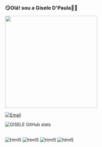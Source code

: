### 😏Olá! sou a Gisele D'Paula🤜🤛

<div aling="center">
<img src="https://user-images.githubusercontent.com/126036479/220813025-3d497b67-05bc-47eb-ae58-79d00d06ee02.PNG" width="300px" />
</div>


[![Email](https://img.shields.io/badge/Gmail-D14836?style=for-the-badge&logo=gmail&logoColor=white)](https://depaula.gisele2023@gmail.com
) 




![GISELE GitHub stats](https://github-readme-stats.vercel.app/api?username=GISELE&show_icons=true&theme=radical)


<div style="display: inline_block"><br/>
<img align="center" alt="html5" src="https://img.shields.io/badge/HTML-239120?style=for-the-badge&logo=html5&logoColor=white" />
<img align="center" alt="html5" src="https://img.shields.io/badge/JavaScript-F7DF1E?style=for-the-badge&logo=javascript&logoColor=black" />
<img align="center" alt="html5" src="https://img.shields.io/badge/CSS-239120?&style=for-the-badge&logo=css3&logoColor=white" />
<img align="center" alt="html5" src="https://img.shields.io/badge/PHP-777BB4?style=for-the-badge&logo=php&logoColor=white" />
</div>
